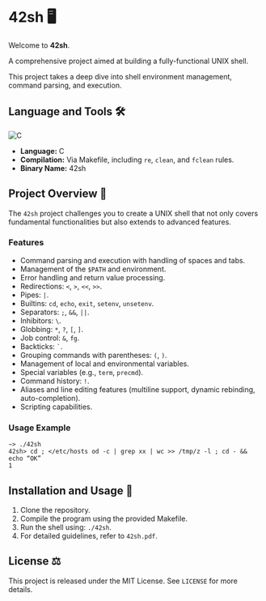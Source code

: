 # 42sh 🖥️

Welcome to  **42sh**.

A comprehensive project aimed at building a fully-functional UNIX shell.

This project takes a deep dive into shell environment management, command parsing, and execution.

## Language and Tools 🛠️

![C](https://img.shields.io/badge/C-00599C?style=for-the-badge&logo=c&logoColor=white)

- **Language:** C
- **Compilation:** Via Makefile, including `re`, `clean`, and `fclean` rules.
- **Binary Name:** 42sh


## Project Overview 🔎

The `42sh` project challenges you to create a UNIX shell that not only covers fundamental functionalities but also extends to advanced features.

### Features

- Command parsing and execution with handling of spaces and tabs.
- Management of the `$PATH` and environment.
- Error handling and return value processing.
- Redirections: `<`, `>`, `<<`, `>>`.
- Pipes: `|`.
- Builtins: `cd`, `echo`, `exit`, `setenv`, `unsetenv`.
- Separators: `;`, `&&`, `||`.
- Inhibitors: `\`.
- Globbing: `*`, `?`, `[`, `]`.
- Job control: `&`, `fg`.
- Backticks: `` ` ``.
- Grouping commands with parentheses: `(`, `)`.
- Management of local and environmental variables.
- Special variables (e.g., `term`, `precmd`).
- Command history: `!`.
- Aliases and line editing features (multiline support, dynamic rebinding, auto-completion).
- Scripting capabilities.

### Usage Example

```
∼> ./42sh
42sh> cd ; </etc/hosts od -c | grep xx | wc >> /tmp/z -l ; cd - && echo “OK”
1
```

## Installation and Usage 💾

1. Clone the repository.
2. Compile the program using the provided Makefile.
3. Run the shell using: `./42sh`.
4. For detailed guidelines, refer to `42sh.pdf`.

## License ⚖️

This project is released under the MIT License. See `LICENSE` for more details.
